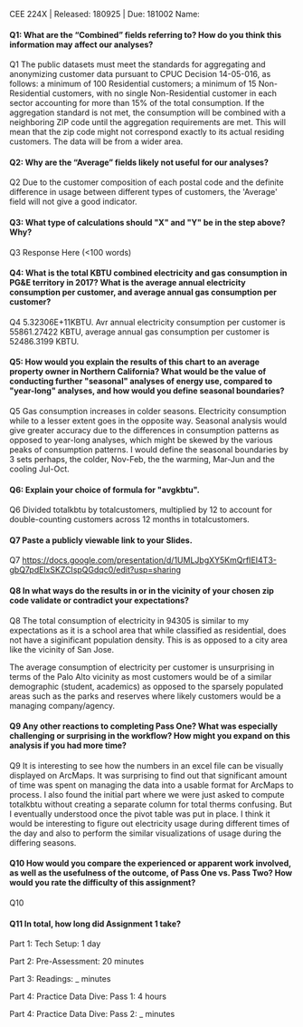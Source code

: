 CEE 224X | Released: 180925 | Due: 181002
Name:

#### Q1: What are the “Combined” fields referring to? How do you think this information may affect our analyses?

Q1 The public datasets must meet the standards for aggregating and anonymizing customer data pursuant to CPUC Decision 14-05-016, as follows:  a minimum of 100 Residential customers; a minimum of 15 Non-Residential customers, with no single Non-Residential customer in each sector accounting for more than 15% of the total consumption.  If the aggregation standard is not met, the consumption will be combined with a neighboring ZIP code until the aggregation requirements are met. This will mean that the zip code might not correspond exactly to its actual residing customers. The data will be from a wider area.



#### Q2: Why are the “Average” fields likely not useful for our analyses?

Q2 Due to the customer composition of each postal code and the definite difference in usage between different types of customers, the 'Average' field will not give a good indicator. 



#### Q3: What type of calculations should "X" and "Y" be in the step above? Why?

Q3 Response Here (<100 words)



#### Q4: What is the total KBTU combined electricity and gas consumption in PG&E territory in 2017? What is the average annual electricity consumption per customer, and average annual gas consumption per customer?

Q4 5.32306E+11KBTU. Avr annual electricity consumption per customer is 55861.27422 KBTU, average annual gas consumption per customer is 52486.3199 KBTU.





#### Q5: How would you explain the results of this chart to an average property owner in Northern California? What would be the value of conducting further "seasonal" analyses of energy use, compared to "year-long" analyses, and how would you define seasonal boundaries?

Q5 Gas consumption increases in colder seasons. Electricity consumption while to a lesser extent goes in the opposite way. Seasonal analysis would give greater accuracy due to the differences in consumption patterns as opposed to year-long analyses, which might be skewed by the various peaks of consumption patterns. I would define the seasonal boundaries by 3 sets perhaps, the colder, Nov-Feb, the the warming, Mar-Jun and the cooling Jul-Oct. 



#### Q6: Explain your choice of formula for "avgkbtu".

Q6 Divided totalkbtu by totalcustomers, multiplied by 12 to account for double-counting customers across 12 months in totalcustomers.



#### Q7 Paste a publicly viewable link to your Slides.

Q7 https://docs.google.com/presentation/d/1UMLJbgXY5KmQrfIEI4T3-gbQ7pdElxSKZCIspQGdqc0/edit?usp=sharing



#### Q8 In what ways do the results in or in the vicinity of your chosen zip code validate or contradict your expectations?

Q8 The total consumption of electricity in 94305 is similar to my expectations as it is a school area that while classified as residential, does not have a siginificant population density. This is as opposed to a city area like the vicinity of San Jose.

The average consumption of electricity per customer is unsurprising in terms of the Palo Alto vicinity as most customers would be of a similar demographic (student, academics) as opposed to the sparsely populated areas such as the parks and reserves where likely customers would be a managing company/agency. 



#### Q9 Any other reactions to completing Pass One? What was especially challenging or surprising in the workflow? How might you expand on this analysis if you had more time?

Q9 It is interesting to see how the numbers in an excel file can be visually displayed on ArcMaps. It was surprising to find out that significant amount of time was spent on managing the data into a usable format for ArcMaps to process. I also found the initial part where we were just asked to compute totalkbtu without creating a separate column for total therms confusing. But I eventually understood once the pivot table was put in place. I think it would be interesting to figure out electricity usage during different times of the day and also to perform the similar visualizations of usage during the differing seasons.



#### Q10 How would you compare the experienced or apparent work involved, as well as the usefulness of the outcome, of Pass One vs. Pass Two? How would you rate the difficulty of this assignment?

Q10 



#### Q11 In total, how long did Assignment 1 take?

Part 1: Tech Setup: 1 day

Part 2: Pre-Assessment: 20 minutes

Part 3: Readings: _ minutes

Part 4: Practice Data Dive: Pass 1: 4 hours

Part 4: Practice Data Dive: Pass 2: _ minutes
